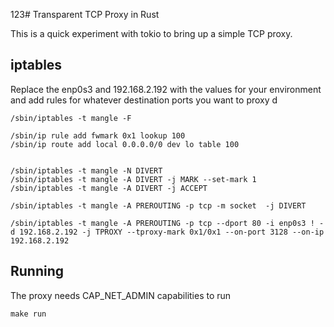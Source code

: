 123# Transparent TCP Proxy in Rust

This is a quick experiment with tokio to bring up a simple TCP proxy.

## iptables

Replace the enp0s3 and 192.168.2.192 with the values for your environment and 
add rules for whatever destination ports you want to proxy
d
```
/sbin/iptables -t mangle -F

/sbin/ip rule add fwmark 0x1 lookup 100
/sbin/ip route add local 0.0.0.0/0 dev lo table 100


/sbin/iptables -t mangle -N DIVERT
/sbin/iptables -t mangle -A DIVERT -j MARK --set-mark 1
/sbin/iptables -t mangle -A DIVERT -j ACCEPT

/sbin/iptables -t mangle -A PREROUTING -p tcp -m socket  -j DIVERT

/sbin/iptables -t mangle -A PREROUTING -p tcp --dport 80 -i enp0s3 ! -d 192.168.2.192 -j TPROXY --tproxy-mark 0x1/0x1 --on-port 3128 --on-ip 192.168.2.192
```

## Running
The proxy needs CAP_NET_ADMIN capabilities to run

`make run`
